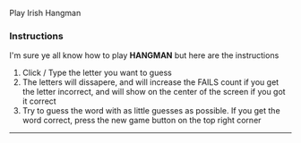 Play Irish Hangman

### Instructions
I'm sure ye all know how to play **HANGMAN** but here are the instructions
1. Click / Type the letter you want to guess
2. The letters will dissapere, and will increase the FAILS count if you get the letter incorrect, and will show on the center of the screen if you got it correct
3. Try to guess the word with as little guesses as possible. If you get the word correct, press the new game button on the top right corner
---
